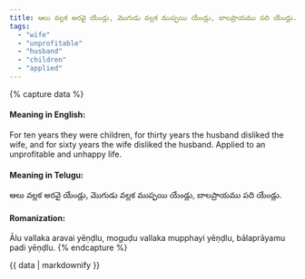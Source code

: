 ```yaml
---
title: ఆలు వల్లక అరవై యేండ్లు, మొగుడు వల్లక ముప్ఫయి యేండ్లు, బాలప్రాయము పది యేండ్లు.
tags:
  - "wife"
  - "unprofitable"
  - "husband"
  - "children"
  - "applied"
---
```


{% capture data %}
#### Meaning in English:
For ten years they were children, for thirty years the husband disliked the wife, and for sixty years the wife disliked the husband.
Applied to an unprofitable and unhappy life.

#### Meaning in Telugu:
ఆలు వల్లక అరవై యేండ్లు, మొగుడు వల్లక ముప్ఫయి యేండ్లు, బాలప్రాయము పది యేండ్లు.

#### Romanization:
Ālu vallaka aravai yēṇḍlu, moguḍu vallaka mupphayi yēṇḍlu, bālaprāyamu padi yēṇḍlu.
{% endcapture %}

{{ data | markdownify }}

